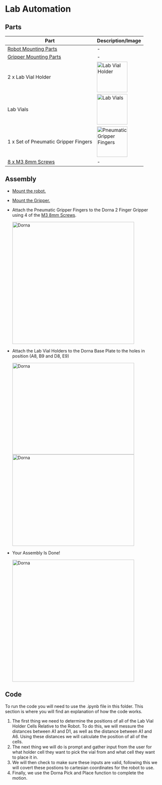 # **Lab Automation**

## **Parts**
| **Part** | **Description/Image** |
|---|---|
| [Robot Mounting Parts](https://github.com/dorna-robotics/education/blob/main/mount_robot/README.md#parts) |  - |
| [Gripper Mounting Parts](https://github.com/dorna-robotics/education/blob/main/attach_two_finger_pneumatic_gripper/README.md#parts) |  - |
| 2 x Lab Vial Holder | <img src="https://i.imgur.com/MbY7aJw.jpeg" alt="Lab Vial Holder" width="100"/> |
| Lab Vials | <img src="https://i.imgur.com/iZYnaa3.jpeg" alt="Lab Vials" width="100"/> |
| 1 x Set of Pneumatic Gripper Fingers | <img src="https://i.imgur.com/eIwONke.jpeg" alt="Pneumatic Gripper Fingers" width="100"/> |
| [8 x M3 8mm Screws](https://www.mcmaster.com/91290A113/) |  - |

## **Assembly**

 * [Mount the robot.](https://github.com/dorna-robotics/education/blob/main/mount_robot/README.md#assembly)
   
 * [Mount the Gripper.](https://github.com/dorna-robotics/education/blob/main/attach_two_finger_pneumatic_gripper/README.md#assembly)

 * Attach the Pneumatic Gripper Fingers to the Dorna 2 Finger Gripper using 4 of the [M3 8mm Screws](https://www.mcmaster.com/91290A113/).

   <img src="https://i.imgur.com/qICma2g.jpeg" alt="Dorna" width ="400"/>

 * Attach the Lab Vial Holders to the Dorna Base Plate to the holes in position (A8, B9 and D8, E9)

   <img src="https://i.imgur.com/rmLVyGH.jpeg" alt="Dorna" Height ="300" Width="400"/>
   <img src="https://i.imgur.com/gDl34yZ.jpeg" alt="Dorna" Height ="300" Width="400"/>

* Your Assembly Is Done!
  
   <img src="https://i.imgur.com/9lVQlcO.jpeg" alt="Dorna" width ="400"/>

## **Code**
To run the code you will need to use the .ipynb file in this folder. This section is where you will find an explanation of how the code works.

 1. The first thing we need to determine the positions of all of the Lab Vial Holder Cells Relative to the Robot. To do this, we will messure the distances between A1 and D1, as well as the distance between A1 and A6. Using these distances we will calculate the position of all of the cells.
 2. The next thing we will do is prompt and gather input from the user for what holder cell they want to pick the vial from and what cell they want to place it in.
 3. We will then check to make sure these inputs are valid, following this we will covert these postions to cartesian coordinates for the robot to use.
 4. Finally, we use the Dorna Pick and Place function to complete the motion.
